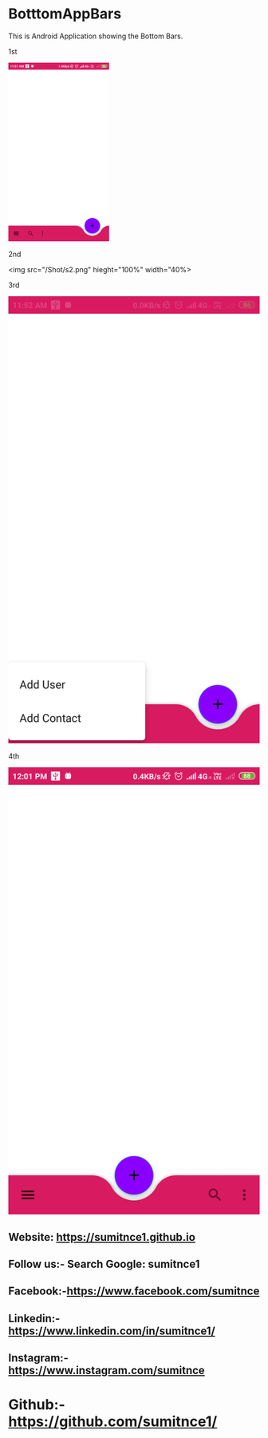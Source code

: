 # BotttomAppBars
This is Android Application showing the Bottom Bars.

1st

<img src="/Shot/s1.png" hieght="100%" width="40%">

2nd

<img src="/Shot/s2.png" hieght="100%" width="40%>

3rd

<img src="/Shot/s3.png">

4th

<img src="/Shot/s4.png">

## Website: https://sumitnce1.github.io
## Follow us:- Search Google: sumitnce1
## Facebook:-https://www.facebook.com/sumitnce
## Linkedin:-https://www.linkedin.com/in/sumitnce1/
## Instagram:-https://www.instagram.com/sumitnce
# Github:- https://github.com/sumitnce1/
